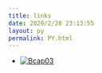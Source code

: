 ```yaml
---
title: links
date: 2020/2/28 23:13:55
layout: py
permalink: PY.html
---
```

- [![Bcap03](https://cdn.jsdelivr.net/gh/Bcap03/Bcap03.github.io@info/logo.png)](https://bcap03.top/ "Bcap03")
